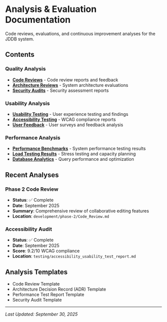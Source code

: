# Analysis & Evaluation Documentation

Code reviews, evaluations, and continuous improvement analyses for the JDDB system.

## Contents

### Quality Analysis
- **[Code Reviews](code-reviews/)** - Code review reports and feedback
- **[Architecture Reviews](architecture-reviews/)** - System architecture evaluations
- **[Security Audits](security-audits/)** - Security assessment reports

### Usability Analysis
- **[Usability Testing](usability-testing/)** - User experience testing and findings
- **[Accessibility Testing](../testing/accessibility_usability_test_report.md)** - WCAG compliance reports
- **[User Feedback](user-feedback/)** - User surveys and feedback analysis

### Performance Analysis
- **[Performance Benchmarks](performance-benchmarks/)** - System performance testing results
- **[Load Testing Results](load-testing/)** - Stress testing and capacity planning
- **[Database Analytics](database-analytics/)** - Query performance and optimization

## Recent Analyses

### Phase 2 Code Review
- **Status**: ✅ Complete
- **Date**: September 2025
- **Summary**: Comprehensive review of collaborative editing features
- **Location**: `development/phase-2/Code_Review.md`

### Accessibility Audit
- **Status**: ✅ Complete
- **Date**: September 2025
- **Score**: 9.2/10 WCAG compliance
- **Location**: `testing/accessibility_usability_test_report.md`

## Analysis Templates

- Code Review Template
- Architecture Decision Record (ADR) Template
- Performance Test Report Template
- Security Audit Template

---

*Last Updated: September 30, 2025*
